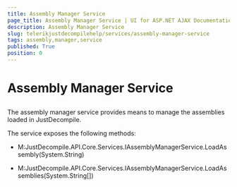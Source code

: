 ```yaml
---
title: Assembly Manager Service
page_title: Assembly Manager Service | UI for ASP.NET AJAX Documentation
description: Assembly Manager Service
slug: telerikjustdecompilehelp/services/assembly-manager-service
tags: assembly,manager,service
published: True
position: 0
---
```


# Assembly Manager Service



## 

The assembly manager service provides means to manage the assemblies loaded in JustDecompile.
        

The service exposes the following methods:
          

* M:JustDecompile.API.Core.Services.IAssemblyManagerService.LoadAssembly(System.String)

* M:JustDecompile.API.Core.Services.IAssemblyManagerService.LoadAssemblies(System.String[])
